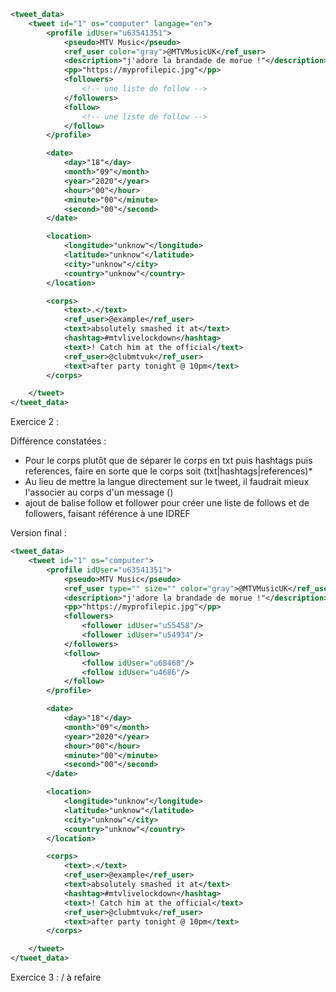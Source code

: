 ```xml
<tweet_data>
    <tweet id="1" os="computer" langage="en">
        <profile idUser="u63541351">
            <pseudo>MTV Music</pseudo>
            <ref_user color="gray">@MTVMusicUK</ref_user>
            <description>"j'adore la brandade de morue !"</description>
            <pp>"https://myprofilepic.jpg"</pp>
            <followers>
                <!-- une liste de follow -->
            </followers>
            <follow>
                <!-- une liste de follow -->
            </follow>
        </profile>

        <date>
            <day>"18"</day>
            <month>"09"</month>
            <year>"2020"</year>
            <hour>"00"</hour>
            <minute>"00"</minute>
            <second>"00"</second>
        </date>

        <location>
            <longitude>"unknow"</longitude>
            <latitude>"unknow"</latitude>
            <city>"unknow"</city>
            <country>"unknow"</country>
        </location>

        <corps>
            <text>.</text>
            <ref_user>@example</ref_user>
            <text>absolutely smashed it at</text>
            <hashtag>#mtvlivelockdown</hashtag>
            <text>! Catch him at the official</text>
            <ref_user>@clubmtvuk</ref_user>
            <text>after party tonight @ 10pm</text>
        </corps>

    </tweet>
</tweet_data>
```

Exercice 2 :

Différence constatées :
- Pour le corps plutôt que de séparer le corps en txt puis hashtags puis references, faire en sorte que le corps soit (txt|hashtags|references)*
- Au lieu de mettre la langue directement sur le tweet, il faudrait mieux l'associer au corps d'un message (<corps>)
- ajout de balise follow et follower pour créer une liste de follows et de followers, faisant référence à une IDREF

Version final :
```xml
<tweet_data>
    <tweet id="1" os="computer">
        <profile idUser="u63541351">
            <pseudo>MTV Music</pseudo>
            <ref_user type="" size="" color="gray">@MTVMusicUK</ref_user>
            <description>"j'adore la brandade de morue !"</description>
            <pp>"https://myprofilepic.jpg"</pp>
            <followers>
                <follower idUser="u55458"/>
                <follower idUser="u54934"/>
            </followers>
            <follow>
                <follow idUser="u68468"/>
                <follow idUser="u4686"/>
            </follow>
        </profile>

        <date>
            <day>"18"</day>
            <month>"09"</month>
            <year>"2020"</year>
            <hour>"00"</hour>
            <minute>"00"</minute>
            <second>"00"</second>
        </date>

        <location>
            <longitude>"unknow"</longitude>
            <latitude>"unknow"</latitude>
            <city>"unknow"</city>
            <country>"unknow"</country>
        </location>

        <corps>
            <text>.</text>
            <ref_user>@example</ref_user>
            <text>absolutely smashed it at</text>
            <hashtag>#mtvlivelockdown</hashtag>
            <text>! Catch him at the official</text>
            <ref_user>@clubmtvuk</ref_user>
            <text>after party tonight @ 10pm</text>
        </corps>

    </tweet>
</tweet_data>
```

Exercice 3 : 
/ à refaire

